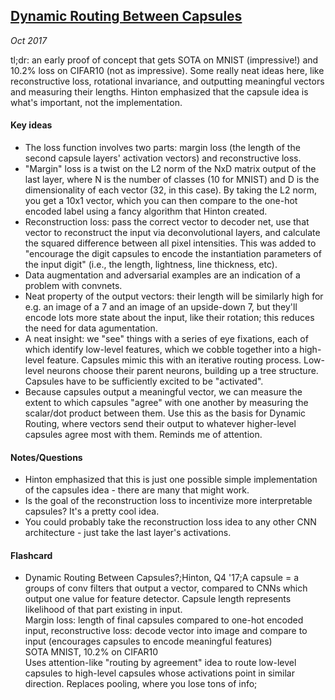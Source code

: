 ## [Dynamic Routing Between Capsules](https://research.google.com/pubs/pub46351.html)

_Oct 2017_

tl;dr: an early proof of concept that gets SOTA on MNIST (impressive!) and 10.2% loss on CIFAR10 (not as impressive). Some really neat ideas here, like reconstructive loss, rotational invariance, and outputting meaningful vectors and measuring their lengths. Hinton emphasized that the capsule idea is what's important, not the implementation.

#### Key ideas

* The loss function involves two parts: margin loss (the length of the second capsule layers' activation vectors) and reconstructive loss.
* "Margin" loss is a twist on the L2 norm of the NxD matrix output of the last layer, where N is the number of classes (10 for MNIST) and D is the dimensionality of each vector (32, in this case). By taking the L2 norm, you get a 10x1 vector, which you can then compare to the one-hot encoded label using a fancy algorithm that Hinton created.
* Reconstruction loss: pass the correct vector to decoder net, use that vector to reconstruct the input via deconvolutional layers, and calculate the squared difference between all pixel intensities. This was added to "encourage the digit capsules to encode the instantiation parameters of the input digit" (i.e., the length, lightness, line thickness, etc).
* Data augmentation and adversarial examples are an indication of a problem with convnets.
* Neat property of the output vectors: their length will be similarly high for e.g. an image of a 7 and an image of an upside-down 7, but they'll encode lots more state about the input, like their rotation; this reduces the need for data agumentation.
* A neat insight: we "see" things with a series of eye fixations, each of which identify low-level features, which we cobble together into a high-level feature. Capsules mimic this with an iterative routing process. Low-level neurons choose their parent neurons, building up a tree structure. Capsules have to be sufficiently excited to be "activated".
* Because capsules output a meaningful vector, we can measure the extent to which capsules "agree" with one another by measuring the scalar/dot product between them. Use this as the basis for Dynamic Routing, where vectors send their output to whatever higher-level capsules agree most with them. Reminds me of attention.

#### Notes/Questions

* Hinton emphasized that this is just one possible simple implementation of the capsules idea - there are many that might work.
* Is the goal of the reconstruction loss to incentivize more interpretable capsules? It's a pretty cool idea.
* You could probably take the reconstruction loss idea to any other CNN architecture - just take the last layer's activations.

#### Flashcard

* Dynamic Routing Between Capsules?;Hinton, Q4 '17;A capsule = a groups of conv filters that output a vector, compared to CNNs which output one value for feature detector. Capsule length represents likelihood of that part existing in input.<br>Margin loss: length of final capsules compared to one-hot encoded input, reconstructive loss: decode vector into image and compare to input (encourages capsules to encode meaningful features)<br>SOTA MNIST, 10.2% on CIFAR10<br>Uses attention-like "routing by agreement" idea to route low-level capsules to high-level capsules whose activations point in similar direction. Replaces pooling, where you lose tons of info;
